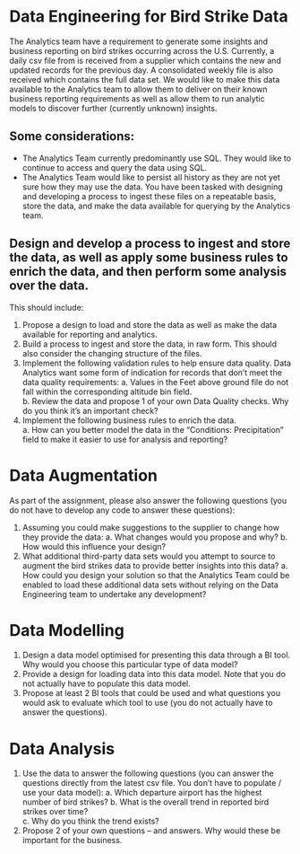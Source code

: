 # Data Engineering for Bird Strike Data
The Analytics team have a requirement to generate some insights and business reporting on bird strikes occurring across the U.S.  Currently, a daily csv file from is received from a supplier which contains the new and updated records for the previous day.  A consolidated weekly file is also received which contains the full data set.  We would like to make this data available to the Analytics team to allow them to deliver on their known business reporting requirements as well as allow them to run analytic models to discover further (currently unknown) insights.

## Some considerations:
-	The Analytics Team currently predominantly use SQL.  They would like to continue to access and query the data using SQL.
-	The Analytics Team would like to persist all history as they are not yet sure how they may use the data.
You have been tasked with designing and developing a process to ingest these files on a repeatable basis, store the data, and make the data available for querying by the Analytics team.

## Design and develop a process to ingest and store the data, as well as apply some business rules to enrich the data, and then perform some analysis over the data.  
This should include:
1.	Propose a design to load and store the data as well as make the data available for reporting and analytics.
2.	Build a process to ingest and store the data, in raw form. This should also consider the changing structure of the files. 
3.	Implement the following validation rules to help ensure data quality.  Data Analytics want some form of indication for records that don’t meet the data quality requirements:
  a.	Values in the Feet above ground file do not fall within the corresponding altitude bin field.  
  b.	Review the data and propose 1 of your own Data Quality checks.  Why do you think it’s an important check?
4.	Implement the following business rules to enrich the data.  
  a.	How can you better model the data in the “Conditions: Precipitation” field to make it easier to use for analysis and reporting?

# Data Augmentation
As part of the assignment, please also answer the following questions (you do not have to develop any code to answer these questions):
1.	Assuming you could make suggestions to the supplier to change how they provide the data:
  a.	What changes would you propose and why?
  b.	How would this influence your design?
2.	What additional third-party data sets would you attempt to source to augment the bird strikes data to provide better insights into this data?
  a.	How could you design your solution so that the Analytics Team could be enabled to load these additional data sets without relying on the Data Engineering team to undertake any development?

# Data Modelling
1.	Design a data model optimised for presenting this data through a BI tool.  Why would you choose this particular type of data model?
2.	Provide a design for loading data into this data model.  Note that you do not actually have to populate this data model.
3.	Propose at least 2 BI tools that could be used and what questions you would ask to evaluate which tool to use (you do not actually have to answer the questions).

# Data Analysis
1.	Use the data to answer the following questions (you can answer the questions directly from the latest csv file.  You don’t have to populate / use your data model):
  a.	Which departure airport has the highest number of bird strikes?
  b.	What is the overall trend in reported bird strikes over time?  
  c.	Why do you think the trend exists?
2.	Propose 2 of your own questions – and answers.  Why would these be important for the business.

